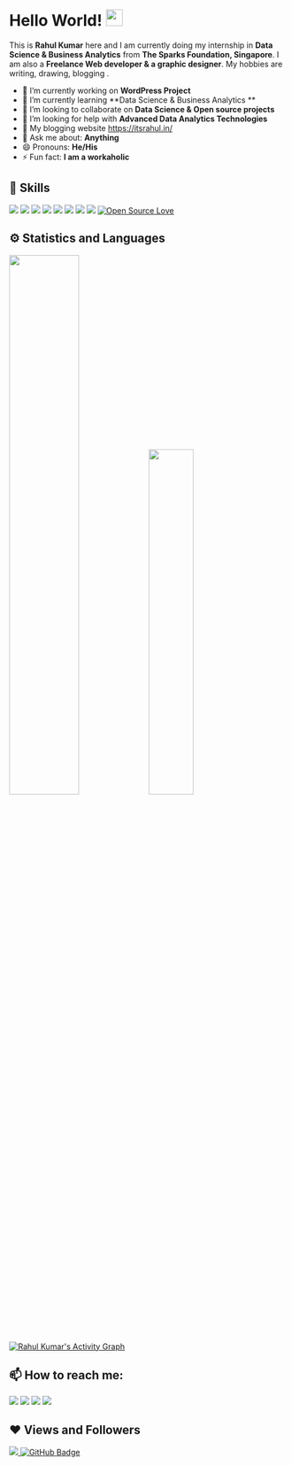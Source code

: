 # Hello World! <img src="https://raw.githubusercontent.com/MartinHeinz/MartinHeinz/master/wave.gif" width="30px">

This is **Rahul Kumar** here and I am currently doing my internship in **Data Science & Business Analytics** from **The Sparks Foundation, Singapore**. 
I am also a **Freelance Web developer & a graphic designer**. My hobbies are writing, drawing, blogging .

- 🔭 I’m currently working on **WordPress Project**
- 🌱 I’m currently learning **Data Science & Business Analytics **
- 👯 I’m looking to collaborate on **Data Science & Open source projects**
- 🤔 I’m looking for help with **Advanced Data Analytics Technologies**
- 📃 My blogging website https://itsrahul.in/
- 💬 Ask me about: **Anything**
- 😄 Pronouns: **He/His**
- ⚡ Fun fact: **I am a workaholic** <br>


## 🚀 Skills
<img src="https://img.shields.io/badge/javascript%20-%23323330.svg?&style=for-the-badge&logo=javascript&logoColor=%23F7DF1E"> <img src="https://img.shields.io/badge/java-%23ED8B00.svg?&style=for-the-badge&logo=java&logoColor=white"> <img src="https://img.shields.io/badge/php-%23777BB4.svg?&style=for-the-badge&logo=php&logoColor=white"> <img src="https://img.shields.io/badge/mysql-%2300f.svg?&style=for-the-badge&logo=mysql&logoColor=white"> <img src="https://img.shields.io/badge/blogger-%23FF5722.svg?&style=for-the-badge&logo=blogger&logoColor=white">
<img src="https://img.shields.io/badge/python-%233776AB.svg?&style=flat-square&logo=python&logoColor=white">  <img src="https://img.shields.io/badge/html-%23239120.svg?&style=flat-square&logo=html5&logoColor=white">  <img src="https://img.shields.io/badge/css-%23239120.svg?&style=flat-square&logo=css3&logoColor=white"> [![Open Source Love](https://badges.frapsoft.com/os/v2/open-source.svg?v=103)](https://github.com/rahulslj/)


## ⚙ Statistics and Languages 
<img width="50%" src="https://github-readme-stats.vercel.app/api?username=rahulslj&show_icons=true&theme=tokyonight"><img width="40%" src="https://github-readme-stats.vercel.app/api/top-langs/?username=rahulslj&layout=compact&theme=tokyonight"> <br>

<a href="https://github.com/rahulslj/github-readme-activity-graph"><img alt="Rahul Kumar's Activity Graph" src="https://activity-graph.herokuapp.com/graph?username=rahulslj&bg_color=0D1117&color=5BCDEC&line=5BCDEC&point=FFFFFF&hide_border=true" /></a>
## 📫 How to reach me:
<p align='left'>
  
<a href = "https://www.linkedin.com/in/im-rahul-kumar/"><img src="https://img.icons8.com/fluent/48/000000/linkedin.png"/></a>
<a href = "https://twitter.com/rahulsljmail"><img src="https://img.icons8.com/fluent/48/000000/twitter.png"/></a>
<a href = "https://www.instagram.com/rahul_pankaj/"><img src="https://img.icons8.com/color/45/000000/instagram-new.png"/></a>
<a href = "https://www.facebook.com/rahulsljmail/"><img src="https://img.icons8.com/fluent/48/000000/facebook-new.png"/></a>

</p>

## ❤ Views and Followers
<a href="https://github.com/rahulslj/github-profile-views-counter">
    <img src="https://komarev.com/ghpvc/?username=rahulslj">
</a>
<a href="https://github.com/rahulslj?tab=followers"><img src="https://img.shields.io/github/followers/rahulslj?label=Followers&style=social" alt="GitHub Badge"></a>
